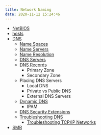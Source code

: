 ```yaml
---
title: Network Naming
date: 2020-11-12 15:24:46
---
```

* [NetBIOS](20201116153053-netbios.md)
* [hosts](20201116153738-hosts.md)
* [DNS](20201021131818-dns.md)
	+ [Name Spaces](20201117151300-name-spaces.md)
	+ [Name Servers](20201117152350-name-servers.md)
	+ [Name Resolution](2021-02-02--06-15-03Z--name_resolution.md.md)
	+ [DNS Servers](20201116154247-dns-servers.md)
	+ [DNS Records](20201117152831-dns-record.md)
		- Primary Zone
		- Secondary Zone
	+ Placing DNS Servers
		- Local DNS
		- Private vs Public DNS
		- External DNS Servers
	+ [Dynamic DNS](2021-02-02--07-30-52Z--dynamic_dns.md.md)
		- IPAM
	+ [DNS Security Extensions](20201202154313-dns-security-extensions.md)
	+ [Troubleshooting DNS](20201202155027-troubleshooting-dns.md)
		- [Troubleshooting TCP/IP Networks](20210202075118-troubleshooting-tcp-ip-networks.md)
* [SMB](20201119154535-smb.md)
